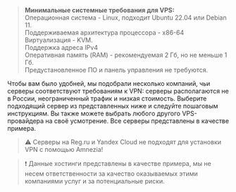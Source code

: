 >**Минимальные системные требования для VPS:** \
>Операционная система - Linux, подходит Ubuntu 22.04 или Debian 11.\
>Поддерживаемая архитектура процессора - x86-64 \
>Виртуализация - KVM.\
>Поддержка адреса IPv4 \
>Оперативная память (RAM) - рекомендуемая 2 Гб, но не меньше 1 Гб.\
>Предустановленное ПО и панель управления не требуются.

Чтобы вам было удобней, мы подобрали несколько компаний, чьи серверы соответствуют требованиям к VPN: серверы располагаются не в России, неограниченный трафик и низкая стоимость.
Выберите подходящий сервер из представленных ниже и следуйте пошаговым инструкциям. Вы также можете выбрать любого другого VPS-провайдера на своё усмотрение. Все серверы представлены в качестве примера.

>⚠️ Серверы на Reg.ru и Yandex Cloud не подходят для установки VPN с помощью Amnezia!

>❗ Данные хостинги представлены в качестве примера, мы не несем ответственности за качество оказываемых этими компаниями услуг и за потенциальные риски.